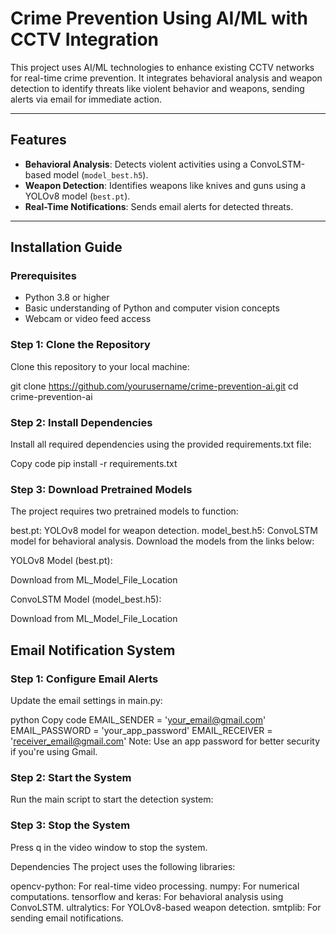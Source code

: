 # Crime Prevention Using AI/ML with CCTV Integration

This project uses AI/ML technologies to enhance existing CCTV networks for real-time crime prevention. It integrates behavioral analysis and weapon detection to identify threats like violent behavior and weapons, sending alerts via email for immediate action.

---

## Features

- **Behavioral Analysis**: Detects violent activities using a ConvoLSTM-based model (`model_best.h5`).
- **Weapon Detection**: Identifies weapons like knives and guns using a YOLOv8 model (`best.pt`).
- **Real-Time Notifications**: Sends email alerts for detected threats.

---

## Installation Guide

### Prerequisites

- Python 3.8 or higher
- Basic understanding of Python and computer vision concepts
- Webcam or video feed access

### Step 1: Clone the Repository

Clone this repository to your local machine:

git clone https://github.com/yourusername/crime-prevention-ai.git
cd crime-prevention-ai

### Step 2: Install Dependencies
Install all required dependencies using the provided requirements.txt file:

Copy code
pip install -r requirements.txt

### Step 3: Download Pretrained Models
The project requires two pretrained models to function:

best.pt: YOLOv8 model for weapon detection.
model_best.h5: ConvoLSTM model for behavioral analysis.
Download the models from the links below:

YOLOv8 Model (best.pt):

Download from ML_Model_File_Location

ConvoLSTM Model (model_best.h5):

Download from ML_Model_File_Location

## Email Notification System

### Step 1: Configure Email Alerts
Update the email settings in main.py:

python
Copy code
EMAIL_SENDER = 'your_email@gmail.com'
EMAIL_PASSWORD = 'your_app_password'
EMAIL_RECEIVER = 'receiver_email@gmail.com'
Note: Use an app password for better security if you're using Gmail.

### Step 2: Start the System
Run the main script to start the detection system:

### Step 3: Stop the System
Press q in the video window to stop the system.

Dependencies
The project uses the following libraries:

opencv-python: For real-time video processing.
numpy: For numerical computations.
tensorflow and keras: For behavioral analysis using ConvoLSTM.
ultralytics: For YOLOv8-based weapon detection.
smtplib: For sending email notifications.
